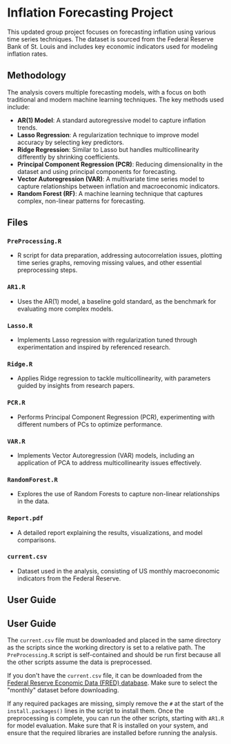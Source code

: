 # Inflation Forecasting Project

This updated group project focuses on forecasting inflation using various time series techniques. The dataset is sourced from the Federal Reserve Bank of St. Louis and includes key economic indicators used for modeling inflation rates.

## Methodology

The analysis covers multiple forecasting models, with a focus on both traditional and modern machine learning techniques. The key methods used include:

- **AR(1) Model**: A standard autoregressive model to capture inflation trends.
- **Lasso Regression**: A regularization technique to improve model accuracy by selecting key predictors.
- **Ridge Regression**: Similar to Lasso but handles multicollinearity differently by shrinking coefficients.
- **Principal Component Regression (PCR)**: Reducing dimensionality in the dataset and using principal components for forecasting.
- **Vector Autoregression (VAR)**: A multivariate time series model to capture relationships between inflation and macroeconomic indicators.
- **Random Forest (RF)**: A machine learning technique that captures complex, non-linear patterns for forecasting.

## Files

### `PreProcessing.R`
- R script for data preparation, addressing autocorrelation issues, plotting time series graphs, removing missing values, and other essential preprocessing steps.

### `AR1.R`
- Uses the AR(1) model, a baseline gold standard, as the benchmark for evaluating more complex models.

### `Lasso.R`
- Implements Lasso regression with regularization tuned through experimentation and inspired by referenced research.

### `Ridge.R`
- Applies Ridge regression to tackle multicollinearity, with parameters guided by insights from research papers.

### `PCR.R`
- Performs Principal Component Regression (PCR), experimenting with different numbers of PCs to optimize performance.

### `VAR.R`
- Implements Vector Autoregression (VAR) models, including an application of PCA to address multicollinearity issues effectively.

### `RandomForest.R`
- Explores the use of Random Forests to capture non-linear relationships in the data.

### `Report.pdf`
- A detailed report explaining the results, visualizations, and model comparisons.

### `current.csv`
- Dataset used in the analysis, consisting of US monthly macroeconomic indicators from the Federal Reserve.

## User Guide

## User Guide

The `current.csv` file must be downloaded and placed in the same directory as the scripts since the working directory is set to a relative path. The `PreProcessing.R` script is self-contained and should be run first because all the other scripts assume the data is preprocessed. 

If you don't have the `current.csv` file, it can be downloaded from the [Federal Reserve Economic Data (FRED) database](https://www.stlouisfed.org/research/economists/mccracken/fred-databases). Make sure to select the "monthly" dataset before downloading.

If any required packages are missing, simply remove the `#` at the start of the `install.packages()` lines in the script to install them. Once the preprocessing is complete, you can run the other scripts, starting with `AR1.R` for model evaluation. Make sure that R is installed on your system, and ensure that the required libraries are installed before running the analysis.
